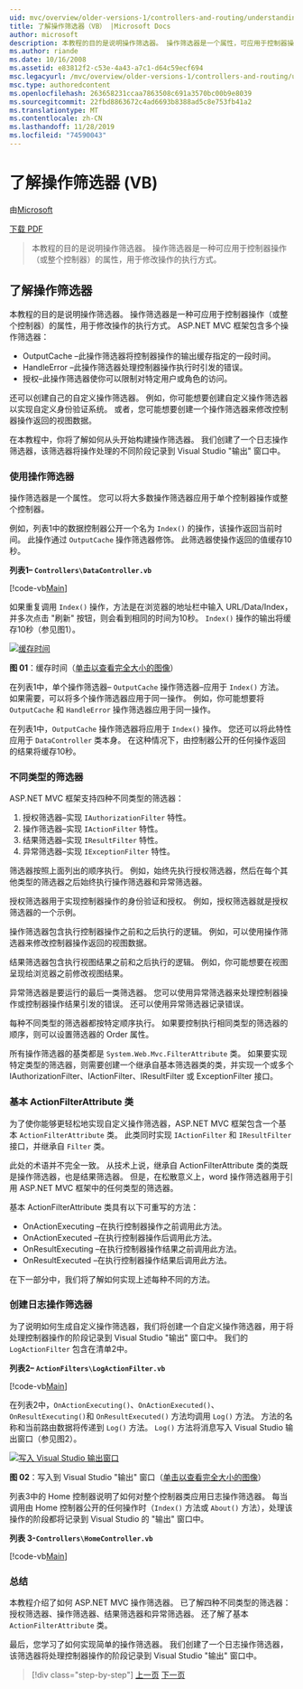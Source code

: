 ```yaml
---
uid: mvc/overview/older-versions-1/controllers-and-routing/understanding-action-filters-vb
title: 了解操作筛选器（VB） |Microsoft Docs
author: microsoft
description: 本教程的目的是说明操作筛选器。 操作筛选器是一个属性，可应用于控制器操作--或整个控制器 。
ms.author: riande
ms.date: 10/16/2008
ms.assetid: e83812f2-c53e-4a43-a7c1-d64c59ecf694
msc.legacyurl: /mvc/overview/older-versions-1/controllers-and-routing/understanding-action-filters-vb
msc.type: authoredcontent
ms.openlocfilehash: 263658231ccaa7863508c691a3570bc00b9e8039
ms.sourcegitcommit: 22fbd8863672c4ad6693b8388ad5c8e753fb41a2
ms.translationtype: MT
ms.contentlocale: zh-CN
ms.lasthandoff: 11/28/2019
ms.locfileid: "74590043"
---
```

# <a name="understanding-action-filters-vb"></a>了解操作筛选器 (VB)

由[Microsoft](https://github.com/microsoft)

[下载 PDF](https://download.microsoft.com/download/e/f/3/ef3f2ff6-7424-48f7-bdaa-180ef64c3490/ASPNET_MVC_Tutorial_14_VB.pdf)

> 本教程的目的是说明操作筛选器。 操作筛选器是一种可应用于控制器操作（或整个控制器）的属性，用于修改操作的执行方式。

## <a name="understanding-action-filters"></a>了解操作筛选器

本教程的目的是说明操作筛选器。 操作筛选器是一种可应用于控制器操作（或整个控制器）的属性，用于修改操作的执行方式。 ASP.NET MVC 框架包含多个操作筛选器：

- OutputCache –此操作筛选器将控制器操作的输出缓存指定的一段时间。
- HandleError –此操作筛选器处理控制器操作执行时引发的错误。
- 授权–此操作筛选器使你可以限制对特定用户或角色的访问。

还可以创建自己的自定义操作筛选器。 例如，你可能想要创建自定义操作筛选器以实现自定义身份验证系统。 或者，您可能想要创建一个操作筛选器来修改控制器操作返回的视图数据。

在本教程中，你将了解如何从头开始构建操作筛选器。 我们创建了一个日志操作筛选器，该筛选器将操作处理的不同阶段记录到 Visual Studio "输出" 窗口中。

### <a name="using-an-action-filter"></a>使用操作筛选器

操作筛选器是一个属性。 您可以将大多数操作筛选器应用于单个控制器操作或整个控制器。

例如，列表1中的数据控制器公开一个名为 `Index()` 的操作，该操作返回当前时间。 此操作通过 `OutputCache` 操作筛选器修饰。 此筛选器使操作返回的值缓存10秒。

**列表1– `Controllers\DataController.vb`**

[!code-vb[Main](understanding-action-filters-vb/samples/sample1.vb)]

如果重复调用 `Index()` 操作，方法是在浏览器的地址栏中输入 URL/Data/Index，并多次点击 "刷新" 按钮，则会看到相同的时间为10秒。 `Index()` 操作的输出将缓存10秒（参见图1）。

[![缓存时间](understanding-action-filters-vb/_static/image2.png)](understanding-action-filters-vb/_static/image1.png)

**图 01**：缓存时间（[单击以查看完全大小的图像](understanding-action-filters-vb/_static/image3.png)）

在列表1中，单个操作筛选器– `OutputCache` 操作筛选器–应用于 `Index()` 方法。 如果需要，可以将多个操作筛选器应用于同一操作。 例如，你可能想要将 `OutputCache` 和 `HandleError` 操作筛选器应用于同一操作。

在列表1中，`OutputCache` 操作筛选器将应用于 `Index()` 操作。 您还可以将此特性应用于 `DataController` 类本身。 在这种情况下，由控制器公开的任何操作返回的结果将缓存10秒。

### <a name="the-different-types-of-filters"></a>不同类型的筛选器

ASP.NET MVC 框架支持四种不同类型的筛选器：

1. 授权筛选器–实现 `IAuthorizationFilter` 特性。
2. 操作筛选器–实现 `IActionFilter` 特性。
3. 结果筛选器–实现 `IResultFilter` 特性。
4. 异常筛选器–实现 `IExceptionFilter` 特性。

筛选器按照上面列出的顺序执行。 例如，始终先执行授权筛选器，然后在每个其他类型的筛选器之后始终执行操作筛选器和异常筛选器。

授权筛选器用于实现控制器操作的身份验证和授权。 例如，授权筛选器就是授权筛选器的一个示例。

操作筛选器包含执行控制器操作之前和之后执行的逻辑。 例如，可以使用操作筛选器来修改控制器操作返回的视图数据。

结果筛选器包含执行视图结果之前和之后执行的逻辑。 例如，你可能想要在视图呈现给浏览器之前修改视图结果。

异常筛选器是要运行的最后一类筛选器。 您可以使用异常筛选器来处理控制器操作或控制器操作结果引发的错误。 还可以使用异常筛选器记录错误。

每种不同类型的筛选器都按特定顺序执行。 如果要控制执行相同类型的筛选器的顺序，则可以设置筛选器的 Order 属性。

所有操作筛选器的基类都是 `System.Web.Mvc.FilterAttribute` 类。 如果要实现特定类型的筛选器，则需要创建一个继承自基本筛选器类的类，并实现一个或多个 IAuthorizationFilter、IActionFilter、IResultFilter 或 ExceptionFilter 接口。

### <a name="the-base-actionfilterattribute-class"></a>基本 ActionFilterAttribute 类

为了使你能够更轻松地实现自定义操作筛选器，ASP.NET MVC 框架包含一个基本 `ActionFilterAttribute` 类。 此类同时实现 `IActionFilter` 和 `IResultFilter` 接口，并继承自 `Filter` 类。

此处的术语并不完全一致。 从技术上说，继承自 ActionFilterAttribute 类的类既是操作筛选器，也是结果筛选器。 但是，在松散意义上，word 操作筛选器用于引用 ASP.NET MVC 框架中的任何类型的筛选器。

基本 ActionFilterAttribute 类具有以下可重写的方法：

- OnActionExecuting –在执行控制器操作之前调用此方法。
- OnActionExecuted –在执行控制器操作后调用此方法。
- OnResultExecuting –在执行控制器操作结果之前调用此方法。
- OnResultExecuted –在执行控制器操作结果后调用此方法。

在下一部分中，我们将了解如何实现上述每种不同的方法。

### <a name="creating-a-log-action-filter"></a>创建日志操作筛选器

为了说明如何生成自定义操作筛选器，我们将创建一个自定义操作筛选器，用于将处理控制器操作的阶段记录到 Visual Studio "输出" 窗口中。 我们的 `LogActionFilter` 包含在清单2中。

**列表2– `ActionFilters\LogActionFilter.vb`**

[!code-vb[Main](understanding-action-filters-vb/samples/sample2.vb)]

在列表2中，`OnActionExecuting()`、`OnActionExecuted()`、`OnResultExecuting()`和 `OnResultExecuted()` 方法均调用 `Log()` 方法。 方法的名称和当前路由数据将传递到 `Log()` 方法。 `Log()` 方法将消息写入 Visual Studio 输出窗口（参见图2）。

[![写入 Visual Studio 输出窗口](understanding-action-filters-vb/_static/image5.png)](understanding-action-filters-vb/_static/image4.png)

**图 02**：写入到 Visual Studio "输出" 窗口（[单击以查看完全大小的图像](understanding-action-filters-vb/_static/image6.png)）

列表3中的 Home 控制器说明了如何对整个控制器类应用日志操作筛选器。 每当调用由 Home 控制器公开的任何操作时（`Index()` 方法或 `About()` 方法），处理该操作的阶段都将记录到 Visual Studio 的 "输出" 窗口中。

**列表 3-`Controllers\HomeController.vb`**

[!code-vb[Main](understanding-action-filters-vb/samples/sample3.vb)]

### <a name="summary"></a>总结

本教程介绍了如何 ASP.NET MVC 操作筛选器。 已了解四种不同类型的筛选器：授权筛选器、操作筛选器、结果筛选器和异常筛选器。 还了解了基本 `ActionFilterAttribute` 类。

最后，您学习了如何实现简单的操作筛选器。 我们创建了一个日志操作筛选器，该筛选器将处理控制器操作的阶段记录到 Visual Studio "输出" 窗口中。

> [!div class="step-by-step"]
> [上一页](asp-net-mvc-routing-overview-vb.md)
> [下一页](improving-performance-with-output-caching-vb.md)
